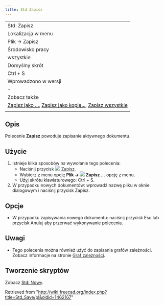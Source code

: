 ```yaml
---
title: Std Zapisz
---
```

|  |
| --- |
| Std: Zapisz |
| Lokalizacja w menu |
| Plik → Zapisz |
| Środowisko pracy |
| wszystkie |
| Domyślny skrót |
| Ctrl + S |
| Wprowadzono w wersji |
| - |
| Zobacz także |
| [Zapisz jako ...](/Std_SaveAs/pl "Std SaveAs/pl"), [Zapisz jako kopię...](/Std_SaveCopy/pl "Std SaveCopy/pl"), [Zapisz wszystkie](/Std_SaveAll/pl "Std SaveAll/pl") |
|  |

## Opis

Polecenie **Zapisz** powoduje zapisanie aktywnego dokumentu.

## Użycie

1. Istnieje kilka sposobów na wywołanie tego polecenia:
   * Naciśnij przycisk ![](/images/Std_Save.svg) [Zapisz](/Std_Save "Std Save").
   * Wybierz z menu opcję **Plik → ![](/images/Std_Save.svg) Zapisz ...** opcję z menu.
   * Użyj skrótu klawiaturowego: Ctrl + S.
2. W przypadku nowych dokumentów: wprowadź nazwę pliku w oknie dialogowym i naciśnij przycisk Zapisz.

## Opcje

* W przypadku zapisywania nowego dokumentu: naciśnij przycisk Esc lub przycisk Anuluj aby przerwać wykonywanie polecenia.

## Uwagi

* Tego polecenia można również użyć do zapisania grafów zależności. Zobacz informacje na stronie [Graf zależności](/Std_DependencyGraph/pl "Std DependencyGraph/pl").

## Tworzenie skryptów

Zobacz [Std: Nowy](/Std_New/pl#Tworzenie_skryptów "Std New/pl").

Retrieved from "<http://wiki.freecad.org/index.php?title=Std_Save/pl&oldid=1462167>"